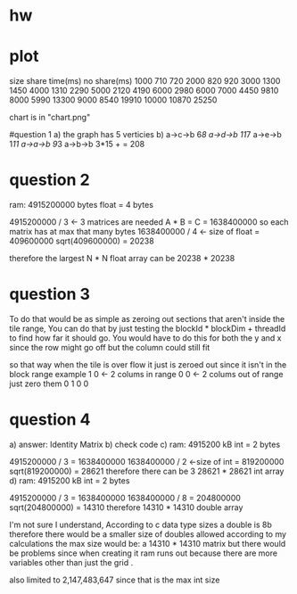 # hw

# plot     
size	share time(ms)	no share(ms)
1000	710	720
2000	820	920
3000	1300	1450
4000	1310	2290
5000	2120	4190
6000	2980	6000
7000	4450	9810
8000	5990	13300
9000	8540	19910
10000	10870	25250

chart is in "chart.png"

#question 1
a) the graph has 5 verticies
b) 
a->c->b 6*8
a->d->b 11*7
a->e->b 1*11
a->a->b 9*3
a->b->b 3*15
      + = 208

# question 2
ram: 4915200000 bytes 
float = 4 bytes

4915200000 / 3 <- 3 matrices are needed A * B = C = 1638400000 so each matrix has at max that many bytes
1638400000 / 4 <- size of float = 409600000
sqrt(409600000) = 20238

therefore the largest N * N float array can be 20238 * 20238

# question 3
To do that would be as simple as zeroing out sections that aren't inside the tile range, You can do that by just testing
the blockId * blockDim + threadId to find how far it should go. You would have to do this for both the y and x since
the row might go off but the column could still fit

so that way when the tile is over flow it just is zeroed out since it isn't in the block range
example
1 0 <- 2 colums in range 0 0 <- 2 colums out of range just zero them
0 1                      0 0

# question 4
a) answer:
Identity Matrix
b)
check code
c)
ram: 4915200 kB 
int = 2 bytes

4915200000 / 3 = 1638400000
1638400000 / 2 <-size of int = 819200000
sqrt(819200000) = 28621
therefore there can be 3 28621 * 28621 int array
d)
ram: 4915200 kB 
int = 2 bytes

4915200000 / 3 = 1638400000
1638400000 / 8 = 204800000
sqrt(204800000) = 14310
therefore 14310 * 14310 double array

I'm not sure  I understand, According to c data type sizes a double is 8b therefore there would be a smaller size of doubles allowed
according to my calculations the max size would be: a 14310 * 14310 matrix  but there would be problems since when creating it 
ram runs out because there are more variables other than just the grid .

also limited to 2,147,483,647 since that is the max int size